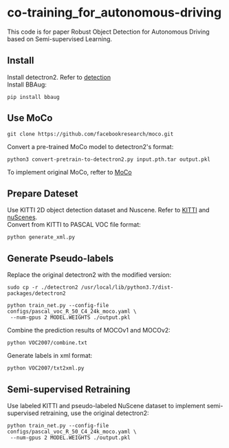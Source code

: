 # co-training_for_autonomous-driving
This code is for paper Robust Object Detection for Autonomous Driving based on Semi-supervised Learning.
## Install
Install detectron2. Refer to [detection](https://github.com/facebookresearch/moco/tree/main/detection)
<br>Install BBAug: <br>
```
pip install bbaug
```
## Use MoCo
```
git clone https://github.com/facebookresearch/moco.git
```
Convert a pre-trained MoCo model to detectron2's format:
```
python3 convert-pretrain-to-detectron2.py input.pth.tar output.pkl
```
To implement original MoCo, refter to [MoCo](https://github.com/facebookresearch/moco)
## Prepare Dateset
Use KITTI 2D object detection dataset and Nuscene. Refer to [KITTI](http://www.cvlibs.net/datasets/kitti/eval_object.php?obj_benchmark=2d) and [nuScenes](https://www.nuscenes.org/nuscenes).
<br>Convert from KITTI to PASCAL VOC file format:<br>
```
python generate_xml.py
```
## Generate Pseudo-labels
Replace the original detectron2 with the modified version:
```
sudo cp -r ./detectron2 /usr/local/lib/python3.7/dist-packages/detectron2
```
```
python train_net.py --config-file configs/pascal_voc_R_50_C4_24k_moco.yaml \
 --num-gpus 2 MODEL.WEIGHTS ./output.pkl
```
Combine the prediction results of MOCOv1 and MOCOv2:
```
python VOC2007/combine.txt
```
Generate labels in xml format:
```
python VOC2007/txt2xml.py
```
## Semi-supervised Retraining
Use labeled KITTI and pseudo-labeled NuScene dataset to implement semi-supervised retraining, use the original detectron2:
```
python train_net.py --config-file configs/pascal_voc_R_50_C4_24k_moco.yaml \
 --num-gpus 2 MODEL.WEIGHTS ./output.pkl
```
